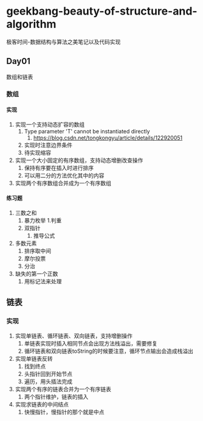 # geekbang-beauty-of-structure-and-algorithm
极客时间-数据结构与算法之美笔记以及代码实现

## Day01
 数组和链表
 
### 数组
#### 实现
1. 实现一个支持动态扩容的数组
   1. Type parameter 'T' cannot be instantiated directly
      1. https://blog.csdn.net/tongkongyu/article/details/122920051
   2. 实现时注意边界条件
   3. 待实现缩容
2. 实现一个大小固定的有序数组，支持动态增删改查操作
   1. 保持有序要在插入时进行排序
   2. 可以用二分的方法优化其中的内容
3. 实现两个有序数组合并成为一个有序数组

#### 练习题
1. 三数之和
   1. 暴力枚举
      1.判重 
   2. 双指针
      1. 推导公式
2. 多数元素
   1. 排序取中间
   2. 摩尔投票
   3. 分治
3. 缺失的第一个正数
   1. 用标记法来处理

## 链表

### 实现
1. 实现单链表、循环链表、双向链表，支持增删操作
   1. 单链表实现时插入相同节点会出现方法栈溢出，需要修复
   2. 循环链表和双向链表toString的时候要注意，循环节点输出会造成栈溢出
2. 实现单链表反转
   1. 找到终点
   2. 头指针回到开始节点
   3. 遍历，用头插法完成
3. 实现两个有序的链表合并为一个有序链表
   1. 两个指针维护，链表的插入
4. 实现求链表的中间结点
   1. 快慢指针，慢指针的那个就是中点
